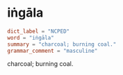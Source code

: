 # iṅgāla

``` toml
dict_label = "NCPED"
word = "iṅgāla"
summary = "charcoal; burning coal."
grammar_comment = "masculine"
```

charcoal; burning coal.


